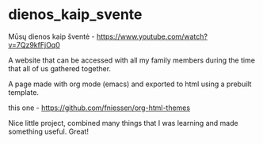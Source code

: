 # dienos_kaip_svente

Mūsų dienos kaip šventė - https://www.youtube.com/watch?v=7Qz9kfFjOq0

A website that can be accessed with all my family members during the time that
all of us gathered together.

A page made with org mode (emacs) and exported to html using a prebuilt template.

this one - https://github.com/fniessen/org-html-themes

Nice little project, combined many things that I was learning and made something useful. Great!
